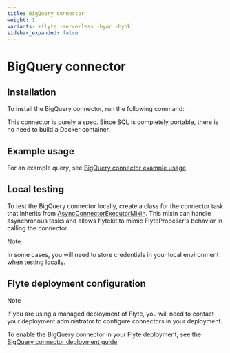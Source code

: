 ```yaml
---
title: BigQuery connector
weight: 1
variants: +flyte -serverless -byoc -byok
sidebar_expanded: false
---
```


# BigQuery connector

## Installation

To install the BigQuery connector, run the following command:

This connector is purely a spec. Since SQL is completely portable, there is no need to build a Docker container.

## Example usage

For an example query, see [BigQuery connector example usage](./bigquery-connector-example-usage)

## Local testing

To test the BigQuery connector locally,
create a class for the connector task
that inherits from [AsyncConnectorExecutorMixin](https://github.com/flyteorg/flytekit/blob/1bc8302bb7a6cf4c7048a7f93627ee25fc6b88c4/flytekit/extend/backend/base_connector.py#L354).
This mixin can handle asynchronous tasks
and allows flytekit to mimic FlytePropeller's behavior in calling the connector.

<!-- TODO: add back when section is correctly relocated
For more information,
see "[Testing connectors locally](https://docs.flyte.org/en/latest/flyte_connectors/testing_connectors_in_a_local_python_environment.html)".
-->

> [!NOTE]
>
> In some cases, you will need to store credentials in your local environment when testing locally.
>

## Flyte deployment configuration

> [!NOTE]
> If you are using a managed deployment of Flyte,
> you will need to contact your deployment administrator to configure connectors in your deployment.

To enable the BigQuery connector in your Flyte deployment, see the [BigQuery connector deployment guide](../../../deployment/flyte-connectors/bigquery)

